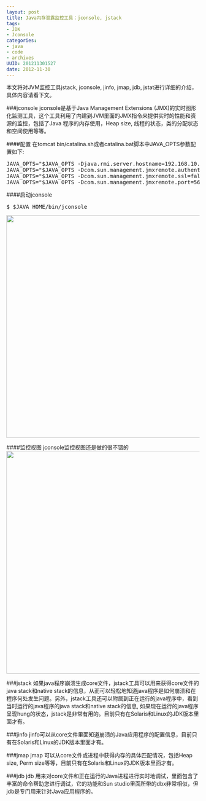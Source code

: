 ```yaml
--- 
layout: post
title: Java内存泄露监控工具：jconsole, jstack
tags: 
- JDK
- Jconsole
categories:
- java
- code
- archives
UUID: 201211301527
date: 2012-11-30
---
```


本文将对JVM监控工具jstack, jconsole, jinfo, jmap, jdb, jstat进行详细的介绍，具体内容请看下文。

###jconsole
jconsole是基于Java Management Extensions (JMX)的实时图形化监测工具，这个工具利用了内建到JVM里面的JMX指令来提供实时的性能和资源的监控，包括了Java 程序的内存使用，Heap size, 线程的状态，类的分配状态和空间使用等等。

####配置
在tomcat bin/catalina.sh或者catalina.bat脚本中JAVA_OPTS参数配置如下:
<pre id="bash">
JAVA_OPTS="$JAVA_OPTS -Djava.rmi.server.hostname=192.168.10.14"
JAVA_OPTS="$JAVA_OPTS -Dcom.sun.management.jmxremote.authenticate=false"
JAVA_OPTS="$JAVA_OPTS -Dcom.sun.management.jmxremote.ssl=false"
JAVA_OPTS="$JAVA_OPTS -Dcom.sun.management.jmxremote.port=5679"
</pre>

####启动jconsole
<pre id="bash">
$ $JAVA_HOME/bin/jconsole
</pre>
<img src="{{site.static_url}}/assets/images/java/jconsole-index.jpg" width="580px"></img>

####监控视图
jconsole监控视图还是做的很不错的
<img src="{{site.static_url}}/assets/images/java/jconsole.png" width="580px"></img>

###jstack
如果java程序崩溃生成core文件，jstack工具可以用来获得core文件的java stack和native stack的信息，从而可以轻松地知道java程序是如何崩溃和在程序何处发生问题。另外，jstack工具还可以附属到正在运行的java程序中，看到 当时运行的java程序的java stack和native stack的信息, 如果现在运行的java程序呈现hung的状态，jstack是非常有用的。目前只有在Solaris和Linux的JDK版本里面才有。

###jinfo
jinfo可以从core文件里面知道崩溃的Java应用程序的配置信息，目前只有在Solaris和Linux的JDK版本里面才有。

###jmap
jmap 可以从core文件或进程中获得内存的具体匹配情况，包括Heap size, Perm size等等，目前只有在Solaris和Linux的JDK版本里面才有。

###jdb
jdb 用来对core文件和正在运行的Java进程进行实时地调试，里面包含了丰富的命令帮助您进行调试，它的功能和Sun studio里面所带的dbx非常相似，但 jdb是专门用来针对Java应用程序的。

